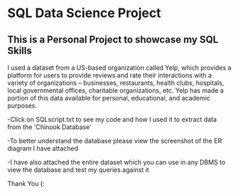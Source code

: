 # SQL Data Science Project
## This is a Personal Project to showcase my SQL Skills 

I used a dataset from a US-based organization called Yelp, which provides a platform for users to provide reviews and rate their interactions with a variety of organizations – businesses, restaurants, health clubs, hospitals, local governmental offices, charitable organizations, etc. Yelp has made a portion of this data available for personal, educational, and academic purposes.

-Click on SQLscript.txt to see my code and how I used it to extract data from the 'Chinook Database'

-To better understand the database please view the screenshot of the ER diagram I have attached

-I have also attached the entire dataset which you can use in any DBMS to view the database and test my queries against it

Thank You (:
